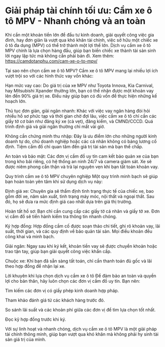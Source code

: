 # Giải pháp tài chính tối ưu: Cầm xe ô tô MPV - Nhanh chóng và an toàn

Khi cần một khoản tiền lớn để đầu tư kinh doanh, giải quyết công việc gia đình, hay đơn giản là vượt qua khó khăn tài chính, việc sở hữu một chiếc xe ô tô đa dụng (MPV) có thể trở thành một lợi thế lớn. Dịch vụ cầm xe ô tô MPV chính là lựa chọn hàng đầu, giúp bạn biến chiếc xe thành tài sản sinh lời ngay lập tức mà không cần phải bán đi.
Xem thêm: https://camdotanphu.com/cam-xe-o-to-mpv/

Tại sao nên chọn cầm xe ô tô MPV?
Cầm xe ô tô MPV mang lại nhiều lợi ích vượt trội so với các hình thức vay vốn khác:

Hạn mức vay cao: Do giá trị của xe MPV như Toyota Innova, Kia Carnival, hay Mitsubishi Xpander thường lớn, bạn có thể nhận được một khoản vay lên đến 90% giá trị xe. Điều này giúp bạn có đủ vốn để thực hiện những kế hoạch lớn.

Thủ tục đơn giản, giải ngân nhanh: Khác với việc vay ngân hàng đòi hỏi nhiều hồ sơ phức tạp và thời gian chờ đợi lâu, việc cầm xe ô tô chỉ cần các giấy tờ cơ bản như đăng ký xe (cà vẹt), đăng kiểm, và CMND/CCCD. Quá trình định giá và giải ngân thường chỉ mất vài giờ.

Không cần chứng minh thu nhập: Đây là ưu điểm lớn cho những người kinh doanh tự do, chủ doanh nghiệp hoặc các cá nhân không có bảng lương cố định. Tiệm cầm đồ chỉ quan tâm đến giá trị tài sản mà bạn thế chấp.

An toàn và bảo mật: Các đơn vị cầm đồ uy tín cam kết bảo quản xe của bạn trong kho bãi riêng, có hệ thống an ninh 24/7 và camera giám sát. Xe sẽ được niêm phong cẩn thận và trả lại nguyên vẹn khi bạn tất toán khoản vay.

Quy trình cầm xe ô tô MPV chuyên nghiệp
Một quy trình minh bạch sẽ giúp bạn hoàn toàn yên tâm khi sử dụng dịch vụ này:

Định giá xe: Chuyên gia sẽ thẩm định tình trạng thực tế của chiếc xe, bao gồm đời xe, năm sản xuất, tình trạng máy móc, nội thất và ngoại thất. Sau đó, họ sẽ đưa ra mức định giá cao nhất dựa trên giá thị trường.

Hoàn tất hồ sơ: Bạn chỉ cần cung cấp các giấy tờ cá nhân và giấy tờ xe. Đơn vị cầm đồ sẽ tiến hành kiểm tra thông tin nhanh chóng.

Ký hợp đồng: Hợp đồng cầm cố được soạn thảo chi tiết, ghi rõ khoản vay, lãi suất, thời gian, và các quy định về bảo quản tài sản. Mọi điều khoản đều công khai và minh bạch.

Giải ngân: Ngay sau khi ký kết, khoản tiền vay sẽ được chuyển khoản hoặc trao tận tay, giúp bạn giải quyết công việc khẩn cấp.

Chuộc xe: Khi bạn đã sẵn sàng tất toán, chỉ cần thanh toán đủ gốc và lãi theo hợp đồng để nhận lại xe.

Lời khuyên khi lựa chọn dịch vụ cầm xe ô tô
Để đảm bảo an toàn và quyền lợi cho bản thân, hãy luôn chọn các đơn vị cầm đồ uy tín. Bạn nên:

Tìm kiếm các đơn vị có giấy phép kinh doanh hợp pháp.

Tham khảo đánh giá từ các khách hàng trước đó.

So sánh lãi suất và các khoản phí giữa các đơn vị để tìm lựa chọn tốt nhất.

Đọc kỹ hợp đồng trước khi ký.

Với sự linh hoạt và nhanh chóng, dịch vụ cầm xe ô tô MPV là một giải pháp tài chính thông minh, giúp bạn vượt qua khó khăn mà không phải hy sinh tài sản giá trị của mình.
